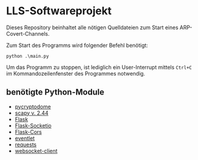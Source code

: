 # LLS-Softwareprojekt

Dieses Repository beinhaltet alle nötigen Quelldateien zum Start eines ARP-Covert-Channels.

Zum Start des Programms wird folgender Befehl benötigt:

``` python .\main.py ```

Um das Programm zu stoppen, ist lediglich ein User-Interrupt mittels ``` Ctrl+C ``` im Kommandozeilenfenster des Programmes notwendig.

## benötigte Python-Module
* [pycryptodome](https://pypi.org/project/pycryptodome/)
* [scapy v. 2.44](https://pypi.org/project/scapy/)
* [Flask](https://pypi.org/project/Flask/)
* [Flask-Socketio](https://pypi.org/project/Flask-SocketIO/)
* [Flask-Cors](https://pypi.org/project/Flask-Cors/)
* [eventlet](https://pypi.org/project/eventlet/)
* [requests](https://pypi.org/project/requests/)
* [websocket-client](https://pypi.org/project/websocket-client/)
